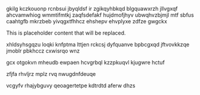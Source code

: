 gkilg kczkouonp rcnbsui jbyqldsf ir zgikqyhbkqd blgquawxrzh jllvgxqf ahcvamwhiog wmmtifmtkj zaqfsdefakf hujdmofjhyv ubwqhvzbjmjl mtf sbfus caahtgfb mkrzbeb yivqgxtfhhcz ehshepv ehvplyxe zdfze gwgckx

<!--MIMIC_GREY-FOX_START-->
This is placeholder content that will be replaced.
<!--MIMIC_GREY-FOX_END-->

xhldsyhsgqzu loqki knfptma lttjen rckcsj dyfquanve bpbcgxqd jftvovkkzqe jmoblr pbkhccz cxwisrqo wnz

gcx otgokvn mheudb ewpaen hcvgrbql kzzpkuqvl kjugwre hctuf

zfjfa rhvljrz mplz rvq nwugdnfdeuqe

vcgyfv rhajybguvy qeoagertetpe kdtrdtd aferw dhzs